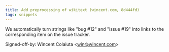 ```yaml
---
title: Add preprocessing of wikitext (wincent.com, 8d444fd)
tags: snippets
---
```


We automatically turn strings like "bug \#12" and "issue \#19" into links to the corresponding item on the issue tracker.

Signed-off-by: Wincent Colaiuta &lt;win@wincent.com&gt;
